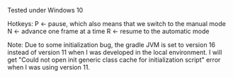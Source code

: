 Tested under Windows 10

Hotkeys:
P <- pause, which also means that we switch to the manual mode
N <- advance one frame at a time
R <- resume to the automatic mode

Note:
Due to some initialization bug, the gradle JVM is set to version 16 instead of version 11 when I was developed in the local environment.
I will get "Could not open init generic class cache for initialization script" error when I was using version 11.
